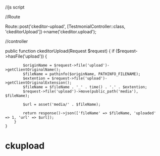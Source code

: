 

//js script

<script>
        ClassicEditor
            .create(document.querySelector('#blog'), {
                ckfinder: {
                    uploadUrl: "{{ route('ckeditor.upload', ['_token' => csrf_token()]) }}"
                }
            })
            .catch(error => {
                console.error(error);
            });
    </script>


    
//Route

Route::post('ckeditor-upload', [TestmonialController::class, 'ckeditorUpload'])->name('ckeditor.upload');

//controller

  public function ckeditorUpload(Request $request)
    {
        if ($request->hasFile('upload')) {

            $originName = $request->file('upload')->getClientOriginalName();
            $fileName = pathinfo($originName, PATHINFO_FILENAME);
            $extention = $request->file('upload')->getClientOriginalExtension();
            $fileName = $fileName . '_' . time() . '.' . $extention;
            $request->file('upload')->move(public_path('media'), $fileName);

            $url = asset('media/' . $fileName);

            return response()->json(['fileName' => $fileName, 'uploaded' => 1, 'url' => $url]);
        }
    }





# ckupload
